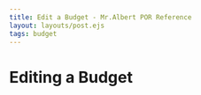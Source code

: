 ```yaml
---
title: Edit a Budget - Mr.Albert POR Reference
layout: layouts/post.ejs
tags: budget
---
```

# Editing a Budget